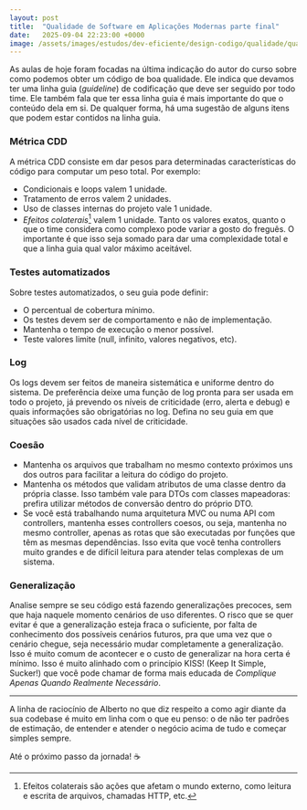 ```yaml
---
layout: post
title:  "Qualidade de Software em Aplicações Modernas parte final"
date:   2025-09-04 22:23:00 +0000
image: /assets/images/estudos/dev-eficiente/design-codigo/qualidade/qualidade-software-3-cover.jpg
---
```

As aulas de hoje foram focadas na última indicação do autor do curso sobre como podemos obter
um código de boa qualidade. 
Ele indica que devamos ter uma linha guia (*guideline*) de codificação que deve ser seguido 
por todo time. 
Ele também fala que ter essa linha guia é mais importante do que o conteúdo dela em si.
De qualquer forma, há uma sugestão de alguns itens que podem estar contidos na linha guia.

### Métrica CDD

A métrica CDD consiste em dar pesos para determinadas características do código para computar um peso total. Por exemplo:
- Condicionais e loops valem 1 unidade.
- Tratamento de erros valem 2 unidades.
- Uso de classes internas do projeto vale 1 unidade.
- *Efeitos colaterais*[^1] valem 1 unidade.
Tanto os valores exatos, quanto o que o time considera como complexo pode variar a gosto do freguês. O importante é que 
isso seja somado para dar uma complexidade total e que a linha guia qual valor máximo aceitável.

### Testes automatizados

Sobre testes automatizados, o seu guia pode definir:
- O percentual de cobertura mínimo.
- Os testes devem ser de comportamento e não de implementação.
- Mantenha o tempo de execução o menor possível.
- Teste valores limite (null, infinito, valores negativos, etc).

### Log

Os logs devem ser feitos de maneira sistemática e uniforme dentro do sistema. De preferência deixe uma função de log 
pronta para ser usada em todo o projeto, já prevendo os níveis de criticidade (erro, alerta e debug) e quais informações
são obrigatórias no log. Defina no seu guia em que situações são usados cada nível de criticidade.

### Coesão

- Mantenha os arquivos que trabalham no mesmo contexto próximos uns dos outros para facilitar a leitura do código do projeto.
- Mantenha os métodos que validam atributos de uma classe dentro da própria classe. Isso também vale para DTOs com classes mapeadoras: prefira utilizar métodos de conversão dentro do próprio DTO.
- Se você está trabalhando numa arquitetura MVC ou numa API com controllers, mantenha esses controllers coesos, ou seja, 
mantenha no mesmo controller, apenas as rotas que são executadas por funções que têm as mesmas dependências. Isso evita que você tenha controllers muito grandes e de difícil leitura para atender telas complexas de um sistema.

### Generalização

Analise sempre se seu código está fazendo generalizações precoces, sem que haja naquele momento cenários de uso diferentes. O risco que se quer evitar é que a generalização esteja fraca o suficiente, por falta de conhecimento dos possíveis cenários futuros, pra que uma vez que o cenário chegue, seja necessário mudar completamente a generalização. Isso é muito comum de acontecer e o custo de generalizar na hora certa é mínimo. Isso é muito alinhado com o princípio KISS! (Keep It Simple, Sucker!) que você pode chamar de forma mais educada de *Complique Apenas Quando Realmente Necessário*.

[^1]: Efeitos colaterais são ações que afetam o mundo externo, como leitura e escrita de arquivos, chamadas HTTP, etc.

---

A linha de raciocínio de Alberto no que diz respeito a como agir diante da sua codebase é muito em linha com o que eu penso:
o de não ter padrões de estimação, de entender e atender o negócio acima de tudo e começar simples sempre. 

Até o próximo passo da jornada! ☕